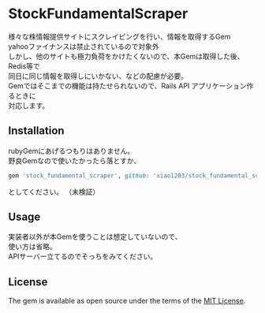 # StockFundamentalScraper

様々な株情報提供サイトにスクレイピングを行い、情報を取得するGem<br>
yahooファイナンスは禁止されているので対象外<br>
しかし、他のサイトも極力負荷をかけたくないので、本Gemは取得した後、Redis等で<br>
同日に同じ情報を取得しにいかない、などの配慮が必要。<br>
Gemではそこまでの機能は持たせられないので、Rails API アプリケーション作るときに<br>
対応します。<br>

## Installation
rubyGemにあげるつもりはありません。<br>
野良Gemなので使いたかったら落とすか、

```ruby
gem 'stock_fundamental_scraper', github: 'xiao1203/stock_fundamental_scraper'
```

としてください。
（未検証）

## Usage
実装者以外が本Gemを使うことは想定していないので、<br>
使い方は省略。<br>
APIサーバー立てるのでそっちをみてください。<br>

## License

The gem is available as open source under the terms of the [MIT License](http://opensource.org/licenses/MIT).

